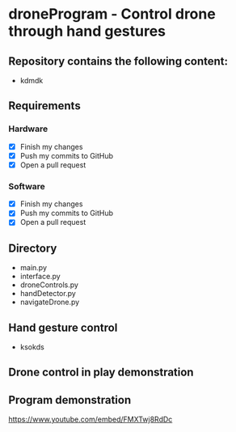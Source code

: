 # droneProgram - Control drone through hand gestures

## Repository contains the following content:
- kdmdk

## Requirements
### Hardware
- [x] Finish my changes
- [X] Push my commits to GitHub
- [X] Open a pull request

### Software
- [x] Finish my changes
- [X] Push my commits to GitHub
- [X] Open a pull request

## Directory
- main.py
- interface.py
- droneControls.py
- handDetector.py
- navigateDrone.py

## Hand gesture control
- ksokds

## Drone control in play demonstration


## Program demonstration
https://www.youtube.com/embed/FMXTwj8RdDc

